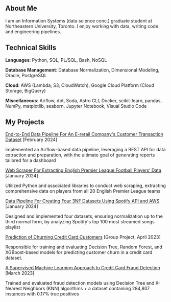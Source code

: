 ## About Me
I am an Information Systems (data science conc.) graduate student at Northeastern University, Toronto. I enjoy working with data, writing code and engineering pipelines. 

## Technical Skills
**Languages**: Python, SQL, PL/SQL, Bash, NoSQL 

**Database Management**: Database Normalization, Dimensional Modeling, Oracle, PostgreSQL

**Cloud**: AWS (Lambda, S3, CloudWatch), Google Cloud Platform (Cloud Storage, BigQuery) 

**Miscellaneous**: Airflow, dbt, Soda, Astro CLI, Docker, scikit-learn, pandas, NumPy, matplotlib, seaborn, Jupyter Notebook, Visual Studio Code

## My Projects
[End-to-End Data Pipeline For An E-rerail Company's Customer Transaction Dataset](https://github.com/adedamola26/data-pipeline-4-online-retail?tab=readme-ov-file#result) [February 2024]

Implemented an Airflow-based data pipeline, leveraging a REST API for data extraction and preparation, with the ultimate goal of generating reports tailored for a dashboard

[Web Scraper For Extracting English Premier League Football Players’ Data](https://github.com/adedamola26/web-scraping-project/blob/main/fbref-scraping.ipynb) [January 2024]

Utilized Python and associated libraries to conduct web scraping, extracting comprehensive data on players from all 20 English Premier League teams

[Data Pipeline For Creating Four 3NF Datasets Using Spotify API and AWS](https://github.com/adedamola26/spotify-api) [January 2024]

Designed and implemented four datasets, ensuring normalization up to the third normal form, by analyzing Spotify's top 100 most streamed songs playlist

[Prediction of Churning Credit Card Customers](https://github.com/adedamola26/prediction-of-churning-customers/blob/main/notebook.ipynb) [Group Project, April 2023]

Responsible for training and evaluating Decision Tree, Random Forest, and XGBoost-based models for predicting customer churn in a credit card dataset.

[A Supervised Machine Learning Approach to Credit Card Fraud Detection](https://github.com/adedamola26/creditCardFraudDetectionSystem/blob/main/creditCardFraud.ipynb) [March 2023]

Trained and evaluated fraud detection models using Decision Tree and K-Nearest Neighbors (KNN) algorithms + a dataset containing 284,807 instances with 0.17% true positives

